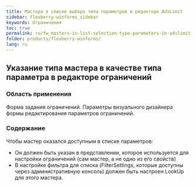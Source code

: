 ```yaml
---
title: Мастера в списке выбора типа параметров в редакторе AdvLimit
sidebar: flexberry-winforms_sidebar
keywords: Ограничения
toc: true
permalink: ru/fw_masters-in-list-selection-type-parameters-in-advlimit.html
folder: products/flexberry-winforms/
lang: ru
---
```


## Указание типа мастера в качестве типа параметра в редакторе ограничений
### Область применения
Форма задания ограничений. Параметры визуального дизайнера формы редактирования параметров ограничений.

### Содержание
Чтобы мастер оказался доступным в списке параметров:

* Он должен быть указан в представлении, которое используется для настройки ограничений (сам мастер, а не одно из его свойств)
* В настройке фильтра для списка (FilterSettings, которые доступны через административную консоль) должен быть настроен LookUp для этого мастера.
